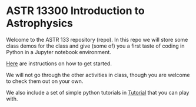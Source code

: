 # ASTR 13300 Introduction to Astrophysics

Welcome to the ASTR 133 repository (repo). In this repo we will store some class demos for the class and give (some of) you a first taste of coding in Python in a Jupyter notebook environment.

[Here](Setting_up_on_midway_and_jupyter.pdf) are instructions on how to get started. 

We will not go through the other activities in class, though you are welcome to check them out on your own.

We also include a set of simple python tutorials in [Tutorial](https://github.com/chihway/astr133/tree/master/Tutorials) that you can play with.
